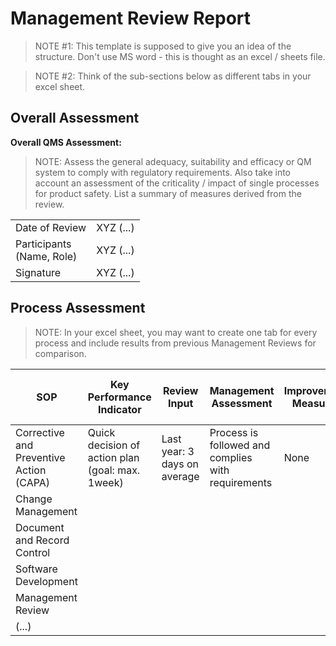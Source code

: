 <!--
Copyright (C) 2022 Radiotherapy AI Holdings Pty Ltd
Copyright (C) 2021-2022 OpenRegulatory (OpenReg GmbH)
This work is licensed under the Creative Commons Attribution 4.0 International
License. <http://creativecommons.org/licenses/by/4.0/>.

Original work by OpenRegulatory available at
<https://github.com/openregulatory/templates>
-->

# Management Review Report

> NOTE #1: This template is supposed to give you an idea of the structure. Don't use MS word - this is thought
> as an excel / sheets file.

> NOTE #2: Think of the sub-sections below as different tabs in your excel sheet.

## Overall Assessment

**Overall QMS Assessment:**

> NOTE: Assess the general adequacy, suitability and efficacy or QM system to comply with regulatory
> requirements. Also take into account an assessment of the criticality / impact of single processes for
> product safety. List a summary of measures derived from the review.

|                              |           |
| ---------------------------- | --------- |
| Date of Review               | XYZ (...) |
| Participants<br>(Name, Role) | XYZ (...) |
| Signature                    | XYZ (...) |

## Process Assessment

> NOTE: In your excel sheet, you may want to create one tab for every process and include results from
> previous Management Reviews for comparison.

| SOP                                     | Key Performance Indicator                        | Review Input                 | Management Assessment                              | Improvement Measures | Evaluation of Previous Measures |
| --------------------------------------- | ------------------------------------------------ | ---------------------------- | -------------------------------------------------- | -------------------- | ------------------------------- |
| Corrective and Preventive Action (CAPA) | Quick decision of action plan (goal: max. 1week) | Last year: 3 days on average | Process is followed and complies with requirements | None                 | N/A                             |
| Change Management                       |                                                  |                              |                                                    |                      |                                 |
| Document and Record Control             |                                                  |                              |                                                    |                      |                                 |
| Software Development                    |                                                  |                              |                                                    |                      |                                 |
| Management Review                       |                                                  |                              |                                                    |                      |                                 |
| (...)                                   |                                                  |                              |                                                    |                      |                                 |
